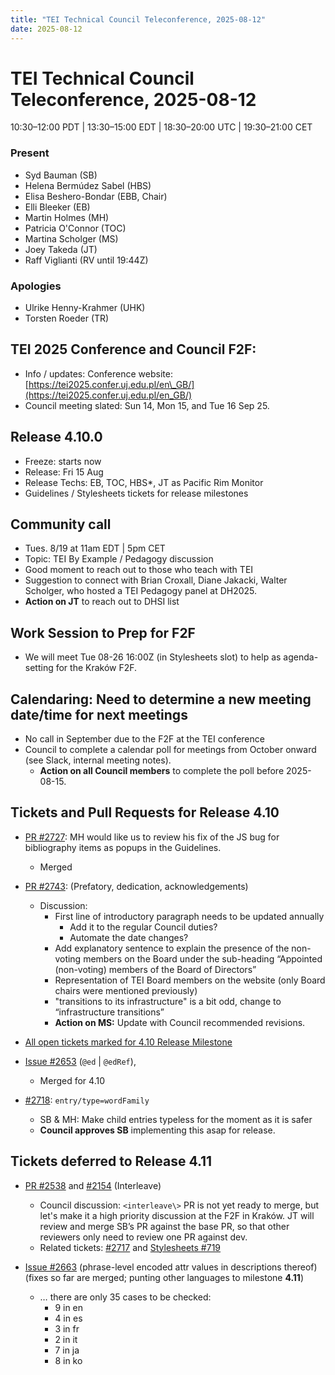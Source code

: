 ```yaml
---
title: "TEI Technical Council Teleconference, 2025-08-12"
date: 2025-08-12
---
```


# TEI Technical Council Teleconference, 2025-08-12

10:30–12:00 PDT | 13:30–15:00 EDT | 18:30–20:00 UTC | 19:30–21:00 CET

### Present

* Syd Bauman (SB)
* Helena Bermúdez Sabel (HBS)   
* Elisa Beshero-Bondar (EBB, Chair)  
* Elli Bleeker (EB)  
* Martin Holmes (MH)  
* Patricia O'Connor (TOC)   
* Martina Scholger (MS)  
* Joey Takeda (JT)  
* Raff Viglianti (RV until 19:44Z)

### Apologies

* Ulrike Henny-Krahmer (UHK)  
* Torsten Roeder (TR)

## TEI 2025 Conference and Council F2F:  
  * Info / updates: Conference website: [https://tei2025.confer.uj.edu.pl/en\_GB/](https://tei2025.confer.uj.edu.pl/en_GB/)   
  * Council meeting slated: Sun 14, Mon 15, and Tue 16 Sep 25\.  

## Release 4.10.0  
  * Freeze: starts now   
  * Release: Fri 15 Aug  
  * Release Techs: EB, TOC, HBS\*, JT as Pacific Rim Monitor  
  * Guidelines / Stylesheets tickets for release milestones  
      
## Community call  
  * Tues. 8/19 at 11am EDT | 5pm CET  
  * Topic: TEI By Example / Pedagogy discussion
  * Good moment to reach out to those who teach with TEI   
  * Suggestion to connect with Brian Croxall, Diane Jakacki, Walter Scholger, who hosted a TEI Pedagogy panel at DH2025.   
  * **Action on JT** to reach out to DHSI list  

## Work Session to Prep for F2F
   * We will meet Tue 08-26 16:00Z (in Stylesheets slot) to help as agenda-setting for the Kraków F2F.

## Calendaring: Need to determine a new meeting date/time for next meetings  
  * No call in September due to the F2F at the TEI conference 
  * Council to complete a calendar poll for meetings from October onward (see Slack, internal meeting notes).
    * **Action on all Council members** to complete the poll before 2025-08-15.

## Tickets and Pull Requests for Release 4.10

* [PR \#2727](https://github.com/TEIC/TEI/pull/2727): MH would like us to review his fix of the JS bug for bibliography items as popups in the Guidelines.  
  * Merged

* [PR \#2743](https://github.com/TEIC/TEI/pull/2743): (Prefatory, dedication, acknowledgements)  
  * Discussion:   
    * First line of introductory paragraph needs to be updated annually
        * Add it to the regular Council duties? 
        * Automate the date changes?
    * Add explanatory sentence to explain the presence of the non-voting members on the Board under the sub-heading “Appointed (non-voting) members of the Board of Directors”   
    * Representation of TEI Board members on the website (only Board chairs were mentioned previously)  
    * "transitions to its infrastructure" is a bit odd, change to “infrastructure transitions”  
    * **Action on MS:** Update with Council recommended revisions.

* [All open tickets marked for 4.10 Release Milestone](https://github.com/TEIC/TEI/issues?q=milestone%3A%22Guidelines%204.10.0%22%20state%3Aopen)  
* [Issue \#2653](https://github.com/TEIC/TEI/issues/2653) (`@ed` | `@edRef`),   
  * Merged for 4.10  
* [\#2718](https://github.com/TEIC/TEI/issues/2718): `entry/type=wordFamily`  
  * SB & MH: Make child entries typeless for the moment as it is safer  
  * **Council approves SB** implementing this asap for release.

## Tickets deferred to Release 4.11

* [PR \#2538](https://github.com/TEIC/TEI/pull/2538) and [\#2154](https://github.com/TEIC/TEI/issues/2154) (Interleave)  
  * Council discussion:  `<interleave\>` PR is not yet ready to merge, but let's make it a  high priority discussion at the F2F in Kraków. JT will review and merge SB’s PR against the base PR, so that other reviewers only need to review one PR against dev.  
  * Related tickets: [\#2717](https://github.com/TEIC/TEI/issues/2717) and [Stylesheets \#719](https://github.com/TEIC/Stylesheets/issues/719) 

* [Issue \#2663](https://github.com/TEIC/TEI/issues/2663) (phrase-level encoded attr values in descriptions thereof) (fixes so far are merged; punting other languages to milestone **4.11**)  
  * … there are only 35 cases to be checked:  
    * 9 in en  
    * 4 in es  
    * 3 in fr  
    * 2 in it  
    * 7 in ja  
    * 8 in ko

    


